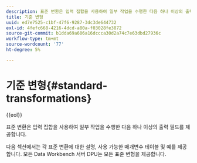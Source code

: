 ```yaml
---
description: 표준 변환은 입력 집합을 사용하여 일부 작업을 수행한 다음 하나 이상의 출력 필드를 제공합니다.
title: 기준 변형
uuid: ed7e7525-c1bf-47f6-9287-3dc3de644732
exl-id: 4fefc668-4216-4dcd-a80a-f03028fe3872
source-git-commit: b1dda69a606a16dccca30d2a74c7e63dbd27936c
workflow-type: tm+mt
source-wordcount: '77'
ht-degree: 5%

---
```


# 기준 변형{#standard-transformations}

{{eol}}

표준 변환은 입력 집합을 사용하여 일부 작업을 수행한 다음 하나 이상의 출력 필드를 제공합니다.

다음 섹션에서는 각 표준 변환에 대한 설명, 사용 가능한 매개변수 테이블 및 예를 제공합니다. 모든 Data Workbench 서버 DPU는 모든 표준 변형을 제공합니다.
